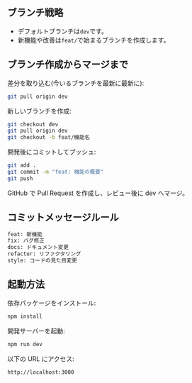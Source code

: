 ## ブランチ戦略

-   デフォルトブランチは`dev`です。
-   新機能や改善は`feat/`で始まるブランチを作成します。

## ブランチ作成からマージまで

差分を取り込む(今いるブランチを最新に最新に):

```bash
git pull origin dev
```

新しいブランチを作成:

```bash
git checkout dev
git pull origin dev
git checkout -b feat/機能名
```

開発後にコミットしてプッシュ:

```bash
git add .
git commit -m "feat: 機能の概要"
git push
```

GitHub で Pull Request を作成し、レビュー後に dev へマージ。

## コミットメッセージルール

```bash
feat: 新機能
fix: バグ修正
docs: ドキュメント変更
refactor: リファクタリング
style: コードの見た目変更
```

## 起動方法

依存パッケージをインストール:

```bash
npm install
```

開発サーバーを起動:

```bash
npm run dev
```

以下の URL にアクセス:

```bash
http://localhost:3000
```
